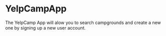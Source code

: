 # YelpCampApp
The YelpCamp App will alow you to search campgrounds and create a new one by signing up a new user account.

